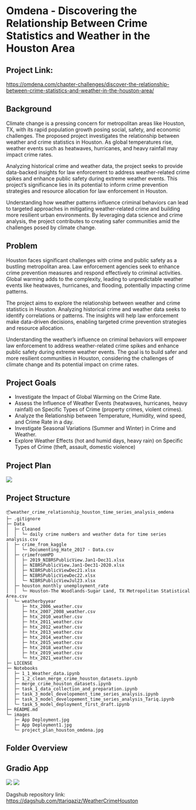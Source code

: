 # Omdena - Discovering the Relationship Between Crime Statistics and Weather in the Houston Area

## Project Link: 
https://omdena.com/chapter-challenges/discover-the-relationship-between-crime-statistics-and-weather-in-the-houston-area/
## Background
Climate change is a pressing concern for metropolitan areas like Houston, TX, with its rapid population growth posing social, safety, and economic challenges. The proposed project investigates the relationship between weather and crime statistics in Houston. As global temperatures rise, weather events such as heatwaves, hurricanes, and heavy rainfall may impact crime rates.

Analyzing historical crime and weather data, the project seeks to provide data-backed insights for law enforcement to address weather-related crime spikes and enhance public safety during extreme weather events.
This project’s significance lies in its potential to inform crime prevention strategies and resource allocation for law enforcement in Houston.

Understanding how weather patterns influence criminal behaviors can lead to targeted approaches in mitigating weather-related crime and building more resilient urban environments. By leveraging data science and crime analysis, the project contributes to creating safer communities amid the challenges posed by climate change.

## Problem
Houston faces significant challenges with crime and public safety as a bustling metropolitan area. Law enforcement agencies seek to enhance crime prevention measures and respond effectively to criminal activities. Global warming adds to the complexity, leading to unpredictable weather events like heatwaves, hurricanes, and flooding, potentially impacting crime patterns.

The project aims to explore the relationship between weather and crime statistics in Houston. Analyzing historical crime and weather data seeks to identify correlations or patterns. The insights will help law enforcement make data-driven decisions, enabling targeted crime prevention strategies and resource allocation.

Understanding the weather’s influence on criminal behaviors will empower law enforcement to address weather-related crime spikes and enhance public safety during extreme weather events. The goal is to build safer and more resilient communities in Houston, considering the challenges of climate change and its potential impact on crime rates.

## Project Goals
- Investigate the Impact of Global Warming on the Crime Rate.
- Assess the Influence of Weather Events (heatwaves, hurricanes, heavy rainfall) on Specific Types of Crime (property crimes, violent crimes).
- Analyze the Relationship between Temperature, Humidity, wind speed, and Crime Rate in a day.
- Investigate Seasonal Variations (Summer and Winter) in Crime and Weather.
- Explore Weather Effects (hot and humid days, heavy rain) on Specific Types of Crime (theft, assault, domestic violence)

## Project Plan
<img src = "https://github.com/ttariqaziz/weather_crime_relationship_houston_omdena/blob/main/images/project_plan_houston_omdena.jpg">

## Project Structure
```
📦weather_crime_relationship_houston_time_series_analysis_omdena 
├─ .gitignore
├─ Data
│  ├─ Cleaned
│  │  └─ daily crime numbers and weather data for time series analysis.csv
│  ├─ crime_from_kaggle
│  │  └─ Documenting_Hate_2017 - Data.csv
│  ├─ crimefromHPD
│  │  ├─ 2019_NIBRSPublicView.Jan1-Dec31.xlsx
│  │  ├─ NIBRSPublicView.Jan1-Dec31-2020.xlsx
│  │  ├─ NIBRSPublicViewDec21.xlsx
│  │  ├─ NIBRSPublicViewDec22.xlsx
│  │  └─ NIBRSPublicViewJul23.xlsx
│  ├─ houston_monthly unemployment_rate
│  │  └─ Houston-The Woodlands-Sugar Land, TX Metropolitan Statistical Area.csv
│  └─ weatherbyyear
│     ├─ htx_2006_weather.csv
│     ├─ htx_2007_2008_weather.csv
│     ├─ htx_2010_weather.csv
│     ├─ htx_2011_weather.csv
│     ├─ htx_2012_weather.csv
│     ├─ htx_2013_weather.csv
│     ├─ htx_2014_weather.csv
│     ├─ htx_2015_weather.csv
│     ├─ htx_2018_weather.csv
│     ├─ htx_2019_weather.csv
│     └─ htx_2021_weather.csv
├─ LICENSE
├─ Notebooks
│  ├─ 1_1_Weather_data.ipynb
│  ├─ 1_2_clean_merge_crime_houston_datasets.ipynb
│  ├─ merge_crime_houston_datasets.ipynb
│  ├─ task_1_data_collection_and_preparation.ipynb
│  ├─ task_3_model_developement_time_series_analysis.ipynb
│  ├─ task_3_model_developement_time_series_analysis_Tariq.ipynb
│  └─ task_5_model_deployment_first_draft.ipynb
├─ README.md
└─ images
   ├─ App Deployment.jpg
   ├─ App Deployment1.jpg
   └─ project_plan_houston_omdena.jpg
```

## Folder Overview

## Gradio App
<img src = "https://github.com/ttariqaziz/weather_crime_relationship_houston_omdena/blob/main/images/App%20Deployment1.jpg">
<img src = "https://github.com/ttariqaziz/weather_crime_relationship_houston_omdena/blob/main/images/App%20Deployment.jpg">

Dagshub repository link: https://dagshub.com/ttariqaziz/WeatherCrimeHouston
